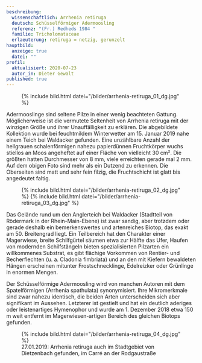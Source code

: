 ```yaml
---
beschreibung:
  wissenschaftlich: Arrhenia retiruga
  deutsch: Schüsselförmiger Adermoosling
  referenz: "(Fr.) Redheds 1984 "
  familie: Tricholomataceae
  erlaeuterung: retiruga = netzig, gerunzelt
hauptbild:
  anzeige: true
  datei: ""
profil:
  aktualisiert: 2020-07-23
  autor_in: Dieter Gewalt
published: true
---
```

<figure class="standard">
  {% include bild.html datei="/bilder/arrhenia-retiruga_01_dg.jpg" %}
</figure>

Adermooslinge sind seltene Pilze in einer wenig beachteten Gattung. Möglicherweise ist die vermutete Seltenheit von Arrhenia retiruga mit der winzigen Größe und ihrer Unauffälligkeit zu erklären. Die abgebildete Kollektion wurde bei feuchtmildem Winterwetter am 15. Januar 2019 nahe einem Teich bei Waldacker gefunden. Eine unzählbare Anzahl der hellgrauen schalenförmigen nahezu papierdünnen Fruchtkörper wuchs stiellos an Moos angeheftet auf einer Fläche von vielleicht 30 cm². Die größten hatten Durchmesser von 8 mm, viele erreichten gerade mal 2 mm. Auf dem obigen Foto sind mehr als ein Dutzend zu erkennen. Die Oberseiten sind matt und sehr fein filzig, die Fruchtschicht ist glatt bis angedeutet faltig.

<figure class="standard">
  {% include bild.html datei="/bilder/arrhenia-retiruga_02_dg.jpg" %}
  {% include bild.html datei="/bilder/arrhenia-retiruga_03_dg.jpg" %}
</figure>

Das Gelände rund um den Anglerteich bei Waldacker (Stadtteil von Rödermark in der Rhein-Main-Ebene) ist zwar sandig, aber trotzdem oder gerade deshalb ein bemerkenswertes und artenreiches Biotop, das exakt am 50. Breitengrad liegt. Ein Teilbereich hat den Charakter einer Magerwiese, breite Schilfgürtel säumen etwa zur Hälfte das Ufer, Haufen von modernden Schilfstängeln bieten spezialisierten Pilzarten ein willkommenes Substrat, es gibt flächige Vorkommen von Rentier- und Becherflechten (u. a. Cladonia fimbriata) und an den mit Kiefern bewaldeten Hängen erscheinen mitunter Frostschnecklinge, Edelreizker oder Grünlinge in enormen Mengen.

Der Schüsselförmige Adermoosling wird von manchen Autoren mit dem Spatelförmigen (Arrhenia spathulata) synonymisiert. Ihre Mikromerkmale sind zwar nahezu identisch, die beiden Arten unterscheiden sich aber signifikant im Aussehen. Letzterer ist gestielt und hat ein deutlich aderiges oder leistenartiges Hymenophor und wurde am 1. Dezember 2018 etwa 150 m weit entfernt im Magerwiesen-artigen Bereich des gleichen Biotops gefunden.

<figure class="standard">
  {% include bild.html datei="/bilder/arrhenia-retiruga_04_dg.jpg" %}
  <figcaption>27.01.2019: Arrhenia retiruga auch im Stadtgebiet von Dietzenbach gefunden, im Carré an der Rodgaustraße</figcaption>
</figure>